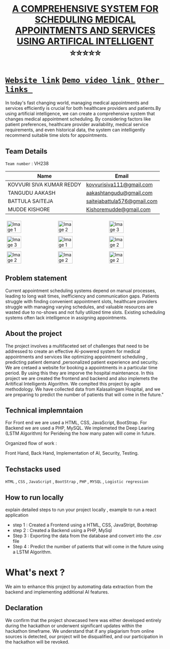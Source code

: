 <h1 align="center" style="border-bottom: none">
    <b>
        <a href="https://www.google.com"> A COMPREHENSIVE SYSTEM FOR SCHEDULING MEDICAL APPOINTMENTS AND SERVICES USING ARTIFICAL INTELLIGENT </a><br>
    </b>⭐️⭐️⭐️⭐️⭐️ <br>
</h1>

# [`Website link`](http://www.google.com)  [`Demo video link `](http://www.google.com) [`Other links `](http://www.google.com) 
In today's fast changing world, managing medical appointments and services efficiently is crucial for both healthcare providers and patients.By using artificial intelligence, we can create a comprehensive system that changes medical appointment scheduling. By considering factors like patient preferences, healthcare provider availability, medical service requirements, and even historical data, the system can intelligently recommend suitable time slots for appointments. 

## Team Details
`Team number` : VH238

| Name    | Email           |
|-----------------------------|-----------------------------|
|  KOVVURI SIVA KUMAR REDDY   | kovvurisiva111@gmail.com    |
|  TANGUDU AAKASH             | aakashtangudu@gmail.com     |
|  BATTULA SAITEJA            | saitejabattula576@gmail.com |
|  MUDDE KISHORE              | Kishoremudde@gmail.com      |

<div style="display: flex; flex-wrap: wrap;">
    <img src="https://github.com/sivakumar111/A-COMPREHENSIVE-SYSTEM-FOR-SCHEDULING-MEDICAL-APPOINTMENTS-AND-SERVICES-USING-ARTIFICAL-INTELLIGENT/blob/main/assets/11.png?raw=true" alt="Image 1" style="width: 30%; margin: 5px;">
    <img src="https://github.com/sivakumar111/A-COMPREHENSIVE-SYSTEM-FOR-SCHEDULING-MEDICAL-APPOINTMENTS-AND-SERVICES-USING-ARTIFICAL-INTELLIGENT/blob/main/assets/12.png?raw=true" alt="Image 2" style="width: 30%; margin: 5px;">
    <img src="https://github.com/sivakumar111/A-COMPREHENSIVE-SYSTEM-FOR-SCHEDULING-MEDICAL-APPOINTMENTS-AND-SERVICES-USING-ARTIFICAL-INTELLIGENT/blob/main/assets/13.png?raw=true" alt="Image 3" style="width: 30%; margin: 5px;">
    <img src="https://github.com/sivakumar111/A-COMPREHENSIVE-SYSTEM-FOR-SCHEDULING-MEDICAL-APPOINTMENTS-AND-SERVICES-USING-ARTIFICAL-INTELLIGENT/blob/main/assets/14.png?raw=true" alt="Image 3" style="width: 30%; margin: 5px;">
    <img src="https://github.com/sivakumar111/A-COMPREHENSIVE-SYSTEM-FOR-SCHEDULING-MEDICAL-APPOINTMENTS-AND-SERVICES-USING-ARTIFICAL-INTELLIGENT/blob/main/assets/15.png?raw=true" alt="Image 1" style="width: 30%; margin: 5px;">
    <img src="https://github.com/sivakumar111/A-COMPREHENSIVE-SYSTEM-FOR-SCHEDULING-MEDICAL-APPOINTMENTS-AND-SERVICES-USING-ARTIFICAL-INTELLIGENT/blob/main/assets/16.png?raw=true" alt="Image 2" style="width: 30%; margin: 5px;">
    <img src="https://github.com/sivakumar111/A-COMPREHENSIVE-SYSTEM-FOR-SCHEDULING-MEDICAL-APPOINTMENTS-AND-SERVICES-USING-ARTIFICAL-INTELLIGENT/blob/main/assets/17.png?raw=true" alt="Image 2" style="width: 30%; margin: 5px;">
    <img src="https://github.com/sivakumar111/A-COMPREHENSIVE-SYSTEM-FOR-SCHEDULING-MEDICAL-APPOINTMENTS-AND-SERVICES-USING-ARTIFICAL-INTELLIGENT/blob/main/assets/18.png?raw=true" alt="Image 2" style="width: 30%; margin: 5px;">
    <img src="https://github.com/sivakumar111/A-COMPREHENSIVE-SYSTEM-FOR-SCHEDULING-MEDICAL-APPOINTMENTS-AND-SERVICES-USING-ARTIFICAL-INTELLIGENT/blob/main/assets/19.png?raw=true" alt="Image 2" style="width: 30%; margin: 5px;">
</div>

## Problem statement 
Current appointment scheduling systems depend on manual processes, leading to long wait times, inefficiency and communication gaps.
Patients struggle with finding convenient appointment slots, healthcare providers  struggle with managing varying schedules, and valuable resources are wasted due to no-shows and not fully utilized time slots.
Existing scheduling systems often lack intelligence in assigning appointments.

## About the project

The project involves a multifaceted set of challenges that need to be addressed to create an effective AI-powered system for medical appointments and services like optimizing appointment scheduling , predicting patient demand ,personalized patient experience and security.
We are cretaed a website for booking a appointments in a particular time period. By using 
this they are imporve the hospital maintenance. In this project we are created the frontend and backend and also implemets the Aritifical Intelligents Algorithm. We complted this project by agile methodology. 
We have collected data from Kalasalingam Hospital, and we are preparing to predict the number of patients that will come in the future."
  

## Technical implemntaion 
For Front end we are used a HTML, CSS, JavaScript, BootStrap. For Backend we are used a PHP, MySQL. We implemeted the Deep Learing (LSTM Algorithm) for Perideing the how many paten will come in future. 

Organized flow of work : 

Front Hand, 
Back Hand,
Implementation of AI,
Security,
Testing.

## Techstacks used 
`HTML` , `CSS` , `JavaScript` , `BootStrap` , `PHP` , `MYSQL` , `Logistic regression`

## How to run locally 
explain detailed steps to run your project locally , example to run a react application 
- step 1 : Created a Frontend using a HTML, CSS, JavaStript, Bootstrap
- step 2 : Created a Backend using a PHP, MySql
- Step 3 : Exporting the data from the database and convert into the .csv file  
- Step 4 : Predict the number of patients that will come in the future using a LSTM Algorithm.

# What's next ?
We aim to enhance this project by automating data extraction from the backend and implementing additional AI features.

## Declaration
We confirm that the project showcased here was either developed entirely during the hackathon or underwent significant updates within the hackathon timeframe. We understand that if any plagiarism from online sources is detected, our project will be disqualified, and our participation in the hackathon will be revoked.
